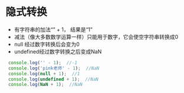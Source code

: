 # 隐式转换

- 有字符串的加法“” + 1， 结果是“1”
- 减法（像大多数数学运算一样）只能用于数字，它会使空字符串转换成0
- null 经过数字转换后会变为0
- undefined经过数字转换之后变成NaN

```JavaScript
 console.log('' - 1);  //-1
 console.log('pink老师' - 1);  //NaN
 console.log(null + 1);  //1
 console.log(undefined + 1);  //NaN
 console.log(NaN + 1);  //NaN
```
